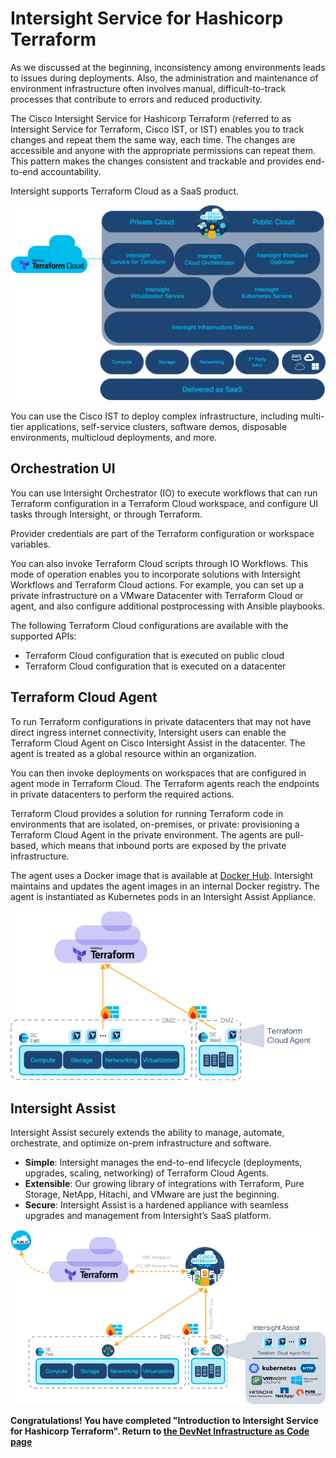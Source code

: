 # Intersight Service for Hashicorp Terraform

As we discussed at the beginning, inconsistency among environments leads to issues during deployments. Also, the administration and maintenance of environment infrastructure often involves manual, difficult-to-track processes that contribute to errors and reduced productivity.

The Cisco Intersight Service for Hashicorp Terraform (referred to as Intersight Service for Terraform, Cisco IST, or IST) enables you to track changes and repeat them the same way, each time. The changes are accessible and anyone with the appropriate permissions can repeat them. This pattern makes the changes consistent and trackable and provides end-to-end accountability.

Intersight supports Terraform Cloud as a SaaS product.

![](https://github.com/kiskander/LC-hcloud-proposal/blob/main/08-intersight/intersight-01-ist-introduction/assets/images/ist01.png?raw=true)

You can use the Cisco IST to deploy complex infrastructure, including multi-tier applications, self-service clusters, software demos, disposable environments, multicloud deployments, and more.

## Orchestration UI

You can use Intersight Orchestrator (IO) to execute workflows that can run Terraform configuration in a Terraform Cloud workspace, and configure UI tasks through Intersight, or through Terraform.

Provider credentials are part of the Terraform configuration or workspace variables.

You can also invoke Terraform Cloud scripts through IO Workflows. This mode of operation enables you to incorporate solutions with Intersight Workflows and Terraform Cloud actions. For example, you can set up a private infrastructure on a VMware Datacenter with Terraform Cloud or agent, and also configure additional postprocessing with Ansible playbooks.

The following Terraform Cloud configurations are available with the supported APIs:

* Terraform Cloud configuration that is executed on public cloud
* Terraform Cloud configuration that is executed on a datacenter


## Terraform Cloud Agent

To run Terraform configurations in private datacenters that may not have direct ingress internet connectivity, Intersight users can enable the Terraform Cloud Agent on Cisco Intersight Assist in the datacenter. The agent is treated as a global resource within an organization. 

You can then invoke deployments on workspaces that are configured in agent mode in Terraform Cloud. The Terraform agents reach the endpoints in private datacenters to perform the required actions.

Terraform Cloud provides a solution for running Terraform code in environments that are isolated, on-premises, or private: provisioning a Terraform Cloud Agent in the private environment. The agents are pull-based, which means that inbound ports are exposed by the private infrastructure.

The agent uses a Docker image that is available at [Docker Hub](https://hub.docker.com/r/hashicorp/tfc-agent/tags). Intersight maintains and updates the agent images in an internal Docker registry. The agent is instantiated as Kubernetes pods in an Intersight Assist Appliance.

![](https://github.com/kiskander/LC-hcloud-proposal/blob/main/08-intersight/intersight-01-ist-introduction/assets/images/ist06.png?raw=true)

## Intersight Assist

Intersight Assist securely extends the ability to manage, automate, orchestrate, and optimize on-prem infrastructure and software.

* __Simple__: Intersight manages the end-to-end lifecycle (deployments, upgrades, scaling, networking) of Terraform Cloud Agents.
* __Extensible__: Our growing library of integrations with Terraform, Pure Storage, NetApp, Hitachi, and VMware are just the beginning.
* __Secure__: Intersight Assist is a hardened appliance with seamless upgrades and management from Intersight’s SaaS platform.

![](https://github.com/kiskander/LC-hcloud-proposal/blob/main/08-intersight/intersight-01-ist-introduction/assets/images/ist07.png?raw=true)

**Congratulations! You have completed "Introduction to Intersight Service for Hashicorp Terraform". Return to [the DevNet Infrastructure as Code page](https://developer.cisco.com/iac)**
